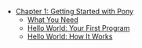 * [Chapter 1: Getting Started with Pony](getting-started/index.md)
  * [What You Need](getting-started/what-you-need.md)
  * [Hello World: Your First Program](getting-started/hello-world.md)
  * [Hello World: How It Works](getting-started/how-it-works.md)